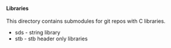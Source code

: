 #### Libraries

This directory contains submodules for git repos with C libraries.

* sds - string library
* stb - stb header only libraries